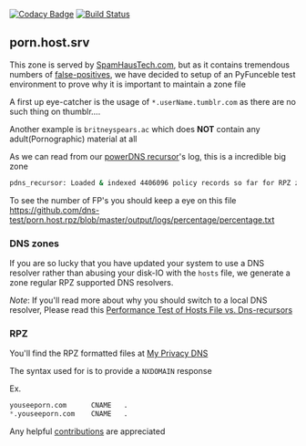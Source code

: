 [![Codacy Badge](https://app.codacy.com/project/badge/Grade/14d830a1fc9844b08a8af90d65f1406e)](https://www.codacy.com/gh/PyFunceble-Templates/pyfunceble-miniconda?utm_source=github.com&amp;utm_medium=referral&amp;utm_content=PyFunceble-Templates/pyfunceble-miniconda&amp;utm_campaign=Badge_Grade)
[![Build Status](https://travis-ci.com/dns-test/porn.host.rpz.svg?branch=master)](https://travis-ci.com/dns-test/porn.host.rpz)

## porn.host.srv
This zone is served by [SpamHausTech.com][1], but as it contains tremendous
numbers of [false-positives][2], we have decided to setup of an PyFunceble
test environment to prove why it is important to maintain a zone file

A first up eye-catcher is the usage of `*.userName.tumblr.com`
as there are no such thing on thumblr....

Another example is `britneyspears.ac` which does **NOT** contain any
adult(Pornographic) material at all

As we can read from our [powerDNS recursor](https://www.powerdns.com/recursor.html)'s
log, this is a incredible big zone

```bash
pdns_recursor: Loaded & indexed 4406096 policy records so far for RPZ zone 'porn.host.srv'
```

To see the number of FP's you should keep a eye on this file
<https://github.com/dns-test/porn.host.rpz/blob/master/output/logs/percentage/percentage.txt>

### DNS zones
If you are so lucky that you have updated your system to use a DNS resolver
rather than abusing your disk-IO with the `hosts` file, we generate a
zone regular RPZ supported DNS resolvers.

*Note*: If you'll read more about why you should switch to a local DNS resolver,
Please read this [Performance Test of Hosts File vs. Dns-recursors][3]

### RPZ
You'll find the RPZ formatted files at [My Privacy DNS](https://www.mypdns.org/w/rpz/)

The syntax used for is to provide a `NXDOMAIN` response

Ex.

```python
youseeporn.com		CNAME	.
*.youseeporn.com	CNAME	.
```

Any helpful [contributions](CONTRIBUTING.md) are appreciated

[1]: <https://docs.spamhaustech.com/dns-firewall/docs/source/zones/050-service-feeds.html#porn> "A huge False Positive zone from spamhaustech"
[2]: <https://www.mypdns.org/w/falsepositive/> "What is false-positives?"
[3]: <https://www.mypdns.org/w/performance_test_of_hosts_file_vs_dns-recursors/> "The best DNS firewall for privacy"
